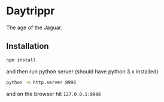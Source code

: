 # Daytrippr

The age of the Jaguar.

## Installation

```bash
npm install
```

and then run python server (should have python 3.x installed)

```bash
python -m http.server 8998
```

and on the browser hit `127.0.0.1:8998`
